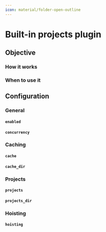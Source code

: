 ```yaml
---
icon: material/folder-open-outline
---
```


# Built-in projects plugin

## Objective

### How it works
### When to use it

## Configuration

### General

#### `enabled`
#### `concurrency`

### Caching

#### `cache`
#### `cache_dir`

### Projects

#### `projects`
#### `projects_dir`

### Hoisting

#### `hoisting`
